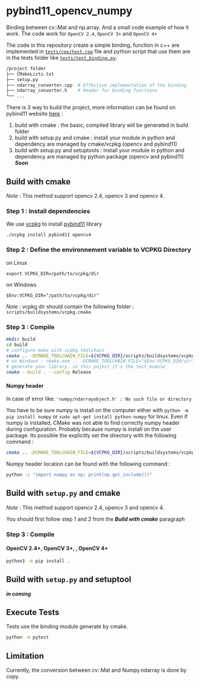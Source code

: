 # pybind11_opencv_numpy

Binding between cv::Mat and np.array. And a small code example of how it work. The code work for `OpenCV 2.4`, `OpenCV 3+` and `OpenCV 4+`

The code in this repository create a simple binding, function in c++ are implemented in [`tests/cpp/test.cpp`](tests/cpp/test.cpp) file and python script that use them are in the tests folder like [`tests/test_binding.py`](tests/test_binding.py).

```bash
/project folder
├── CMakeLists.txt
├── setup.py
├── ndarray_converter.cpp  # Effective implementation of the binding
├── ndarray_converter.h    # Header for binding functions
└── ...
```

There is 3 way to build the project, more information can be found on pybind11 website [here](https://pybind11.readthedocs.io/en/stable/compiling.html#build-systems) :
  1. build with cmake : the basic, compiled library will be generated in build folder
  2. build with setup.py and cmake : install your module in python and dependency are managed by cmake/vcpkg (opencv and pybind11)
  3. build with setup.py and setuptools : install your module in python and dependency are managed by python package (opencv and pybind11) ***Soon***

## Build with cmake

*Note* : This method support opencv 2.4, opencv 3 and opencv 4.

### Step 1 : Install dependencies

We use [vcpkg](https://github.com/Microsoft/vcpkg) to install [pybind11](https://github.com/pybind/pybind11) library

```
./vcpkg install pybind11 opencv4
```

### Step 2 : Define the environnement variable to VCPKG Directory

on Linux
```
export VCPKG_DIR=/path/to/vcpkg/dir
```

on Windows
```
$Env:VCPKG_DIR="/path/to/vcpkg/dir"
```

*Note* : vcpkg dir should contain the following folder : `scripts/buildsystems/vcpkg.cmake`

### Step 3 : Compile

```bash
mkdir build
cd build
# configure make with vcpkg toolchain
cmake .. -DCMAKE_TOOLCHAIN_FILE=${VCPKG_DIR}/scripts/buildsystems/vcpkg.cmake
# on Windows : cmake.exe .. -DCMAKE_TOOLCHAIN_FILE="$Env:VCPKG_DIR/scripts/buildsystems/vcpkg.cmake"
# generate your library, in this poject it's the test_module
cmake --build . --config Release
```

#### Numpy header

In case of error like: `'numpy/ndarrayobject.h' : No such file or directory`

You have to be sure numpy is install on the computer either with `python -m pip install numpy` or `sudo apt-get install python-numpy` for linux.
Even if numpy is installed, CMake was not able to find correctly numpy header during configuration. Probably because numpy is install on the user package. Its possible the explicitly set the directory with the following command :

```bash
cmake .. -DCMAKE_TOOLCHAIN_FILE=${VCPKG_DIR}/scripts/buildsystems/vcpkg.cmake -DNUMPY_INCLUDE_DIR="${PYTHON_USER_DIR}/LocalCache/local-packages/Python39/site-packages/numpy/core/include/"
```

Numpy header location can be found with the following command :

```bash
python -c "import numpy as np; print(np.get_include())"
```

## Build with `setup.py` and cmake

*Note* : This method support opencv 2.4, opencv 3 and opencv 4.

You should first follow step 1 and 2 from the ***Build with cmake*** paragraph

### Step 3 : Compile

#### OpenCV 2.4+, OpenCV 3+, , OpenCV 4+

```bash
python3 -m pip install .
```

## Build with `setup.py` and setuptool

 ***in coming***


## Execute Tests

Tests use the binding module generate by cmake.

```bash
python -m pytest
```


## Limitation

Currently, the conversion between cv::Mat and Numpy.ndarray is done by copy.

